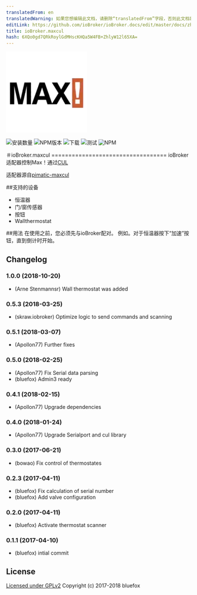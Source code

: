 ```yaml
---
translatedFrom: en
translatedWarning: 如果您想编辑此文档，请删除“translatedFrom”字段，否则此文档将再次自动翻译
editLink: https://github.com/ioBroker/ioBroker.docs/edit/master/docs/zh-cn/adapterref/iobroker.maxcul/README.md
title: ioBroker.maxcul
hash: 6XQo0gd7QRkRoylGdMHscKHQa5W4FB+ZhlyW12l65XA=
---
```

![商标](../../../en/adapterref/iobroker.maxcul/admin/maxcul.png)

![安装数量](http://iobroker.live/badges/maxcul-stable.svg)
![NPM版本](http://img.shields.io/npm/v/iobroker.maxcul.svg)
![下载](https://img.shields.io/npm/dm/iobroker.maxcul.svg)
![测试](https://travis-ci.org/ioBroker/ioBroker.maxcul.svg?branch=master)
![NPM](https://nodei.co/npm/iobroker.maxcul.png?downloads=true)

＃ioBroker.maxcul ==================================
ioBroker适配器控制Max！通过[CUL](http://busware.de/tiki-index.php?page=CUL)

适配器源自[pimatic-maxcul](https://github.com/fbeek/pimatic-maxcul)

##支持的设备
 - 恒温器
 - 门/窗传感器
 - 按钮
 -  Wallthermostat

##用法
在使用之前，您必须先与ioBroker配对。
例如。对于恒温器按下“加速”按钮，直到倒计时开始。

## Changelog
### 1.0.0 (2018-10-20)
* (Arne Stenmannsr) Wall thermostat was added

### 0.5.3 (2018-03-25)
* (skraw.iobroker) Optimize logic to send commands and scanning

### 0.5.1 (2018-03-07)
* (Apollon77) Further fixes

### 0.5.0 (2018-02-25)
* (Apollon77) Fix Serial data parsing
* (bluefox) Admin3 ready

### 0.4.1 (2018-02-15)
* (Apollon77) Upgrade dependencies

### 0.4.0 (2018-01-24)
* (Apollon77) Upgrade Serialport and cul library

### 0.3.0 (2017-06-21)
* (bowao) Fix control of thermostates

### 0.2.3 (2017-04-11)
* (bluefox) Fix calculation of serial number
* (bluefox) Add valve configuration

### 0.2.0 (2017-04-11)
* (bluefox) Activate thermostat scanner

### 0.1.1 (2017-04-10)
* (bluefox) intial commit

## License

[Licensed under GPLv2](LICENSE) Copyright (c) 2017-2018 bluefox